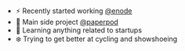 - ⚡ Recently started working [@enode](enode.io)
- 🔭 Main side project [@paperpod](https://paperpod.fm)
- 🌱 Learning anything related to startups
- ❄️ Trying to get better at cycling and showshoeing
